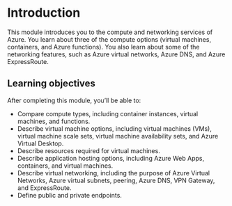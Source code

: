 # Introduction

This module introduces you to the compute and networking services of Azure. You learn about three of the compute options (virtual machines, containers, and Azure functions). You also learn about some of the networking features, such as Azure virtual networks, Azure DNS, and Azure ExpressRoute.

## Learning objectives

After completing this module, you’ll be able to:

- Compare compute types, including container instances, virtual machines, and functions.
- Describe virtual machine options, including virtual machines (VMs), virtual machine scale sets, virtual machine availability sets, and Azure Virtual Desktop.
- Describe resources required for virtual machines.
- Describe application hosting options, including Azure Web Apps, containers, and virtual machines.
- Describe virtual networking, including the purpose of Azure Virtual Networks, Azure virtual subnets, peering, Azure DNS, VPN Gateway, and ExpressRoute.
- Define public and private endpoints.